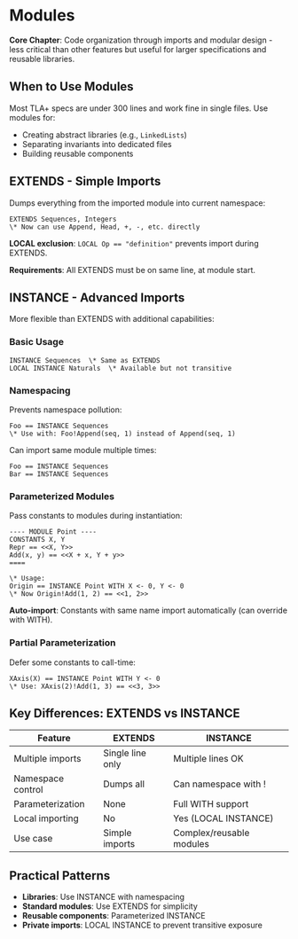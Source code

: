 # Modules

**Core Chapter**: Code organization through imports and modular design - less critical than other features but useful for larger specifications and reusable libraries.

## When to Use Modules
Most TLA+ specs are under 300 lines and work fine in single files. Use modules for:
- Creating abstract libraries (e.g., `LinkedLists`)
- Separating invariants into dedicated files
- Building reusable components

## EXTENDS - Simple Imports
Dumps everything from the imported module into current namespace:
```tla+
EXTENDS Sequences, Integers
\* Now can use Append, Head, +, -, etc. directly
```

**LOCAL exclusion**: `LOCAL Op == "definition"` prevents import during EXTENDS.

**Requirements**: All EXTENDS must be on same line, at module start.

## INSTANCE - Advanced Imports
More flexible than EXTENDS with additional capabilities:

### Basic Usage
```tla+
INSTANCE Sequences  \* Same as EXTENDS
LOCAL INSTANCE Naturals  \* Available but not transitive
```

### Namespacing
Prevents namespace pollution:
```tla+
Foo == INSTANCE Sequences
\* Use with: Foo!Append(seq, 1) instead of Append(seq, 1)
```

Can import same module multiple times:
```tla+
Foo == INSTANCE Sequences
Bar == INSTANCE Sequences
```

### Parameterized Modules
Pass constants to modules during instantiation:
```tla+
---- MODULE Point ----
CONSTANTS X, Y
Repr == <<X, Y>>
Add(x, y) == <<X + x, Y + y>>
====

\* Usage:
Origin == INSTANCE Point WITH X <- 0, Y <- 0
\* Now Origin!Add(1, 2) == <<1, 2>>
```

**Auto-import**: Constants with same name import automatically (can override with WITH).

### Partial Parameterization
Defer some constants to call-time:
```tla+
XAxis(X) == INSTANCE Point WITH Y <- 0
\* Use: XAxis(2)!Add(1, 3) == <<3, 3>>
```

## Key Differences: EXTENDS vs INSTANCE

| Feature | EXTENDS | INSTANCE |
|---------|---------|----------|
| Multiple imports | Single line only | Multiple lines OK |
| Namespace control | Dumps all | Can namespace with ! |
| Parameterization | None | Full WITH support |
| Local importing | No | Yes (LOCAL INSTANCE) |
| Use case | Simple imports | Complex/reusable modules |

## Practical Patterns
- **Libraries**: Use INSTANCE with namespacing
- **Standard modules**: Use EXTENDS for simplicity  
- **Reusable components**: Parameterized INSTANCE
- **Private imports**: LOCAL INSTANCE to prevent transitive exposure 